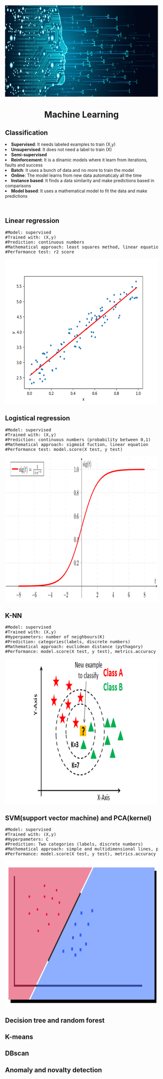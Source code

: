 <p align='center'><img src='Img/Machine_learning.jpg' width=1250 height=300></p>

<h1 align='center'>Machine Learning</h1>

<h2>Classification</h2>
<li><b>Supervised</b>: It needs labeled examples to train (X,y)</li>
<li><b>Unsupervised</b>: It does not need a label to train (X)</li>
<li><b>Semi-supervised</b></li>
<li><b>Reinforcement</b>: It is a dinamic models where it learn from iterations, faults and success</li>
<li><b>Batch</b>: It uses a bunch of data and no more to train the model</li>
<li><b>Online</b>: The model learns from new data automaticaly all the time</li>
<li><b>Instance based</b>: It finds a data similarity and make predictions based in comparisons</li>
<li><b>Model based</b>: It uses a mathematical model to fit the data and make predictions</li>
<p>&nbsp</p>

<h2>Linear regression</h2>
<pre>
#Model: supervised
#Trained with: (X,y)
#Prediction: continuous numbers
#Mathematical approach: least squares method, linear equation
#Performance test: r2_score
</pre>
<img src='Img/LR.png' width=640 height=480>

<h2>Logistical regression</h2>
<pre>
#Model: supervised
#Trained with: (X,y)
#Prediction: continuous numbers (probability between 0,1)
#Mathematical approach: sigmoid fuction, linear equation
#Performance test: model.score(X_test, y_test)
</pre>
<img src='Img/LogR.png' width=640 height=480>

<h2>K-NN</h2>
<pre>
#Model: supervised
#Trained with: (X,y)
#Hyperpameters: number of neighbours(K)
#Prediction: categories(labels, discrete numbers)
#Mathematical approach: euclidean distance (pythagory)
#Performance: model.score(X_test, y_test), metrics.accuracy_score(y_test, y_pred)
</pre>
<img src='Img/knn.png' width=640 height=480>

<h2>SVM(support vector machine) and PCA(kernel)</h2>
<pre>
#Model: supervised
#Trained with: (X,y)
#Hyperpameters: C
#Prediction: Two categories (labels, discrete numbers) 
#Mathematical approach: simple and multidimensional lines, polynomics, kernel
#Performance: model.score(X_test, y_test), metrics.accuracy_score(y_test, y_pred)
</pre>
<img src='Img/svm.png' width=640 height=480>

<h2>Decision tree and random forest</h2>

<h2>K-means</h2>

<h2>DBscan</h2>

<h2>Anomaly and novalty detection</h2>



